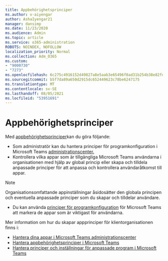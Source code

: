 ```yaml
---
title: Appbehörighetsprinciper
ms.author: v-aiyengar
author: AshaIyengar21
manager: dansimp
ms.date: 11/23/2020
ms.audience: Admin
ms.topic: article
ms.service: o365-administration
ROBOTS: NOINDEX, NOFOLLOW
localization_priority: Normal
ms.collection: Adm_O365
ms.custom:
- "9000730"
- "7273"
ms.openlocfilehash: 6c275c4916152d49827a8e5aab3e65496f0ad31b254b38e82fdd1ad29554f7d2
ms.sourcegitcommit: b5f7da89a650d2915dc652449623c78be6247175
ms.translationtype: MT
ms.contentlocale: sv-SE
ms.lasthandoff: 08/05/2021
ms.locfileid: "53951691"
---
```

# <a name="app-permission-policies"></a>Appbehörighetsprinciper

Med [appbehörighetsprinciper](https://docs.microsoft.com/microsoftteams/teams-app-permission-policies)kan du göra följande:
- Som administratör kan du hantera principer för programkonfiguration i Microsoft Teams [administrationscenter.](https://admin.teams.microsoft.com/policies/app-permission)
- Kontrollera vilka appar som är tillgängliga Microsoft Teams användarna i [](https://docs.microsoft.com/microsoftteams/teams-app-permission-policies#create-a-custom-app-permission-policy) organisationen med hjälp av global princip eller skapa och tilldela anpassade principer för att anpassa och kontrollera användaråtkomst till appar. 
> [!NOTE]
> Organisationsomfattande appinställningar åsidosätter den globala principen och eventuella anpassade principer som du skapar och tilldelar användare.
- Du kan använda [principer för programkonfiguration](https://docs.microsoft.com/microsoftteams/teams-app-setup-policies) för Microsoft Teams att markera de appar som är viktigast för användarna. 


Mer information om hur du skapar appprinciper för klientorganisationen finns i:
- [Hantera dina appar i Microsoft Teams administrationscenter](https://docs.microsoft.com/MicrosoftTeams/manage-apps)
- [Hantera appbehörighetsprinciper i Microsoft Teams](https://docs.microsoft.com/microsoftteams/teams-app-permission-policies)
- [Hantera principer och inställningar för anpassade program i Microsoft Teams](https://docs.microsoft.com/MicrosoftTeams/teams-custom-app-policies-and-settings)
